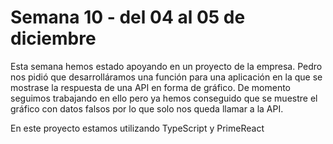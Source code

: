 # Semana 10 - del 04 al 05 de diciembre

Esta semana hemos estado apoyando en un proyecto de la empresa. Pedro nos pidió que desarrolláramos una función para una aplicación en la que se mostrase la respuesta de una API en forma de gráfico. De momento seguimos trabajando en ello pero ya hemos conseguido que se muestre el gráfico con datos falsos por lo que solo nos queda llamar a la API.

En este proyecto estamos utilizando TypeScript y PrimeReact
